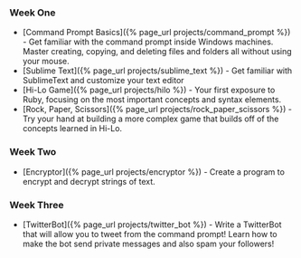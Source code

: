 ### Week One

* [Command Prompt Basics]({% page_url projects/command_prompt %}) - Get familiar with the command prompt inside Windows machines. Master creating, copying, and deleting files and folders all without using your mouse.
* [Sublime Text]({% page_url projects/sublime_text %}) - Get familiar with SublimeText and customize your text editor
* [Hi-Lo Game]({% page_url projects/hilo %}) - Your first exposure to Ruby, focusing on the most important concepts and syntax elements.
* [Rock, Paper, Scissors]({% page_url projects/rock_paper_scissors %}) - Try your hand at building a more complex game that builds off of the concepts learned in Hi-Lo.

### Week Two

* [Encryptor]({% page_url projects/encryptor %}) - Create a program to encrypt and decrypt strings of text.


### Week Three
* [TwitterBot]({% page_url projects/twitter_bot %}) - Write a TwitterBot that will allow you to tweet from the command prompt! Learn how to make the bot send private messages and also spam your followers!